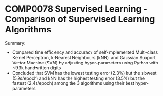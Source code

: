 # COMP0078 Supervised Learning - Comparison of Supervised Learning Algorithms
Summary:
* Compared time efficiency and accuracy of self-implemented Multi-class Kernel Perceptron, k-Nearest Neighbours (kNN), and Gaussian Support Vector Machine (SVM) by adjusting hyper-parameters using Python with ~9.3k handwritten digits
* Concluded that SVM has the lowest testing error (2.3%) but the slowest (5.9s/epoch) and kNN has the highest testing error (3.5%) but the fastest (2.4s/epoch) among the 3 algorithms using their best hyper-parameters
